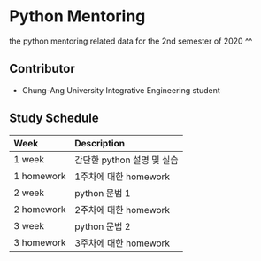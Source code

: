 # Python Mentoring

 the python mentoring related data for the 2nd semester of 2020 ^^
## Contributor
-  Chung-Ang University Integrative Engineering student

## Study Schedule

|Week|Description|
|:---|:---|
|1 week|간단한 python 설명 및 실습|
|1 homework| 1주차에 대한 homework|
|2 week|python 문법 1|
|2 homework|2주차에 대한 homework|
|3 week|python 문법 2|
|3 homework|3주차에 대한 homework|



